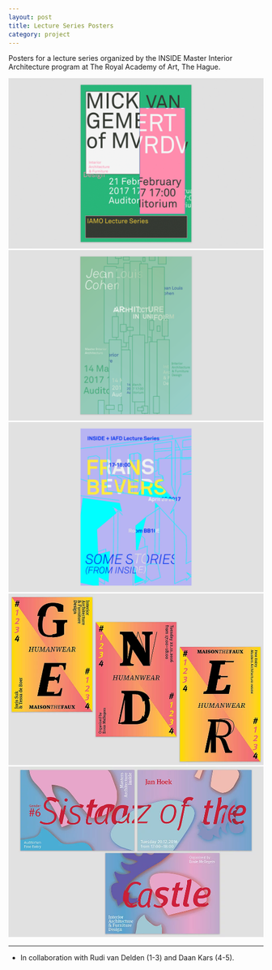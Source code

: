 ```yaml
---
layout: post
title: Lecture Series Posters
category: project
---
```


Posters for a lecture series organized by the INSIDE Master Interior Architecture program at The Royal Academy of Art, The Hague.

<div class="text-above-media-below"><img src="/assets/media/lecture_series_01_thumbnail.gif"></div>

<div class="media-above-media-below"><img src="/assets/media/lecture_series_02b.png"></div>

<div class="media-above-media-below"><img src="/assets/media/lecture_series_03b.png"></div>

<div class="media-above-media-below"><img src="/assets/media/lecture_series_04.png"></div>

<div class="media-above-footnotes-below"><img src="/assets/media/lecture_series_05.png"></div>

---

<ul class=credits>
  <li>In collaboration with Rudi van Delden (1-3) and Daan Kars (4-5).</li>
</ul>
